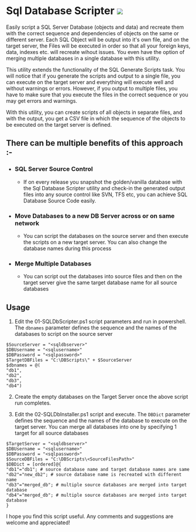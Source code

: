 # Sql Database Scripter <img src="https://poa5qzspd7.execute-api.us-east-1.amazonaws.com/live/hypercounterimage/9656cc1aa337467f862f460efad39669/counter.png" />
Easily script a SQL Server Database (objects and data) and recreate them with the correct sequence and dependencies of objects on the same or different server. Each SQL Object will be output into it's own file, and on the target server, the Files will be executed in order so that all your foreign keys, data, indexes etc. will recreate wihout issues. You even have the option of merging multiple databases in a single database with this utility.

This utility extends the functionality of the SQL Generate Scripts task. You will notice that if you generate the scripts and output to a single file, you can execute on the target server and everything will execute well and without warnings or errors. However, if you output to multiple files, you have to make sure that you execute the files in the correct sequence or you may get errors and warnings.

With this utility, you can create scripts of all objects in separate files, and with the output, you get a CSV file in which the sequence of the objects to be executed on the target server is defined.

## There can be multiple benefits of this approach :-

- ### SQL Server Source Control
  - If on every release you snapshot the golden/vanilla database with the Sql Database Scripter utility and check-in the generated output files into any source control like SVN, TFS etc, you can achieve SQL Database Source Code easily.

- ### Move Databases to a new DB Server across or on same network
  - You can script the databases on the source server and then execute the scripts on a new target server. You can also change the database names during this process

- ### Merge Multiple Databases
  - You can script out the databases into source files and then on the target server give the same target database name for all source databases

## Usage
1. Edit the 01-SQLDbScripter.ps1 script parameters and run in powershell. The `dbnames` parameter defines the sequence and the names of the databases to script on the source server
```
$SourceServer = "<sqldbserver>"
$DBUsername = "<sqlusername>"
$DBPassword = "<sqlpassword>"
$TargetDBFiles = "C:\DBScripts\" + $SourceServer
$dbnames = @(
"db1", 
"db2", 
"db3", 
"db4")
```

2. Create the empty databases on the Target Server once the above script run completes.

3. Edit the 02-SQLDbInstaller.ps1 script and execute. The `DBDict` parameter defines the sequence and the names of the database to execute on the target server. You can merge all databases into one by specifying 1 target for all source databases
```
$TargetServer = "<sqldbserver>"
$DBUsername = "<sqlusername>"
$DBPassword = "<sqlpassword>"
$SourceDBFiles = "C:\DBScripts\<SourceFilesPath>"
$DBDict = [ordered]@{
"db1"="db1"; # source database name and target database names are same
"db2"="new_db2"; # source database name is recreated with different name
"db3"="merged_db"; # multiple source databases are merged into target database
"db4"="merged_db"; # multiple source databases are merged into target database
}
```

I hope you find this script useful. Any comments and suggestions are welcome and appreciated!
